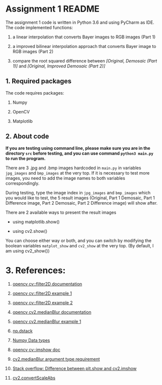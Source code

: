# Assignment 1 README

The assignment 1 code is written in Python 3.6 and using PyCharm as IDE. 
The code implemented functions:

1. a linear interpolation that converts Bayer images to RGB images (Part 1)

2. a improved bilinear interpolation approach that converts Bayer image to RGB 
images (Part 2)

3. compare the root squared difference between *[Original, Demosaic (Part 1)]* 
and *[Original, Improved Demosaic (Part 2)]*


## 1. Required packages

The code requires packages:

1. Numpy

2. OpenCV

3. Matplotlib

## 2. About code

**If you are testing using command line, please make sure you are in the 
directory ``src`` before testing, and you can use command ``python3 main.py`` 
to run the program.**

There are 3 .jpg and .bmp images hardcoded in `main.py` in variables 
`jpg_images` and `bmp_images` at the very top. If it is necessary to test 
more images, you need to add the image names to both variables correspondingly.

During testing, type the image index in `jpg_images` and `bmp_images` which 
you would like to test, the 5 result images (Original, Part 1 Demosaic, 
Part 1 Difference image, Part 2 Demosaic, Part 2 Difference image) will show after. 

There are 2 available ways to present the result images

- using matplotlib.show()

- using cv2.show()

You can choose either way or both, and you can switch by modifying the boolean 
variables `matplot_show` and `cv2_show` at the very top. (By default, I am 
using cv2_show())


# 3. References:

1. [opencv cv::filter2D documentation](https://docs.opencv.org/3.4/d4/d86/group__imgproc__filter.html#ga27c049795ce870216ddfb366086b5a04)

2. [opencv cv::filter2D example 1](https://opencv-python-tutroals.readthedocs.io/en/latest/py_tutorials/py_imgproc/py_filtering/py_filtering.html)

3. [opencv cv::filter2D example 2](https://www.programcreek.com/python/example/89373/cv2.filter2D)

4. [opencv cv2.medianBlur documentation](https://docs.opencv.org/2.4/modules/imgproc/doc/filtering.html)

5. [opencv cv2.medianBlur example 1](https://medium.com/@florestony5454/median-filtering-with-python-and-opencv-2bce390be0d1)

6. [np.dstack](https://docs.scipy.org/doc/numpy-1.13.0/reference/generated/numpy.dstack.html)

7. [Numpy Data types](https://docs.scipy.org/doc/numpy-1.13.0/user/basics.types.html)

8. [opencv cv::imshow doc](https://docs.opencv.org/3.0-beta/modules/highgui/doc/user_interface.html#imshow)

9. [cv2.medianBlur argument type requirement](https://stackoverflow.com/questions/48453576/opencv-error-unsupported-format-or-combination-of-formats-unsupported-combinat/48453577)

10. [Stack overflow: Difference between plt.show and cv2.imshow](https://stackoverflow.com/questions/38598118/difference-between-plt-show-and-cv2-imshow)

11. [cv2.convertScaleAbs](https://docs.opencv.org/2.4/modules/core/doc/operations_on_arrays.html#convertscaleabs)
